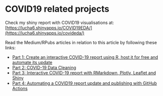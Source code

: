 # COVID19 related projects

Check my shiny report with COVID19 visualisations at: [https://lucha6.shinyapps.io/COVID19EDA/](https://lucha6.shinyapps.io/covideda/)

Read the Medium/RPubs articles in relation to this article by following these links:

* [Part 1: Create an interactive COVID-19 report using R, host it for free and automate its update](https://towardsdatascience.com/create-an-interactive-covid-19-report-using-r-host-it-for-free-and-automate-its-update-41a5bdd46e9d)
* [Part 2: COVID-19 Data Cleaning](https://rpubs.com/lucha6/covid-cleaning-owid-data)
* [Part 3: Interactive COVID-19 report with RMarkdown, Plotly, Leaflet and Shiny](https://towardsdatascience.com/interactive-covid19-report-with-rmarkdown-plotly-leaflet-and-shiny-c6a716af7d9b)
* [Part 4: Automating a COVID19 report update and publishing with GitHub Actions](https://towardsdatascience.com/automating-a-covid19-report-update-and-publishing-with-github-actions-a3d64315e515)
